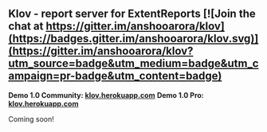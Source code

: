 ## Klov - report server for ExtentReports   [![Join the chat at https://gitter.im/anshooarora/klov](https://badges.gitter.im/anshooarora/klov.svg)](https://gitter.im/anshooarora/klov?utm_source=badge&utm_medium=badge&utm_campaign=pr-badge&utm_content=badge)

**Demo 1.0 Community:  [klov.herokuapp.com](https://klov.herokuapp.com/projects)**
**Demo 1.0 Pro:  [klov.herokuapp.com](https://klov.herokuapp.com/projects)**


Coming soon!
